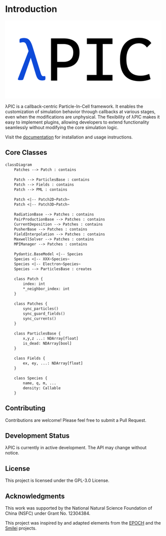 # Introduction
<div style="text-align:center;">

![λPIC](lambdaPIC.svg)
</div>
λPIC is a callback-centric Particle-In-Cell framework.
It enables the customization of simulation behavior through callbacks at various stages, even when the modifications are unphysical.
The flexibility of λPIC makes it easy to implement plugins, allowing developers to extend functionality seamlessly without modifying the core simulation logic.

Visit the [documentation](https://xsgeng.github.io/lambdapic/) for installation and usage instructions.

## Core Classes
```mermaid
classDiagram
    Patches --> Patch : contains

    Patch --> ParticlesBase : contains
    Patch --> Fields : contains
    Patch --> PML : contains

    Patch <|-- Patch2D~Patch~
    Patch <|-- Patch3D~Patch~

    RadiationBase --> Patches : contains
    PairProductionBase --> Patches : contains
    CurrentDeposition --> Patches : contains
    PusherBase --> Patches : contains
    FieldInterpolation --> Patches : contains
    MaxwellSolver --> Patches : contains
    MPIManager --> Patches : contains

    Pydantic.BaseModel <|-- Species
    Species <|-- XXX~Species~
    Species <|-- Electron~Species~
    Species --> ParticlesBase : creates

    class Patch {
        index: int
        *_neighbor_index: int
    }

    class Patches {
        sync_particles()
        sync_guard_fields()
        sync_currents()
    }

    class ParticlesBase {
        x,y,z ...: NDArray[float]
        is_dead: NDArray[bool]
    }

    class Fields {
        ex, ey, ...: NDArray[float]
    }

    class Species {
        name, q, m, ...
        density: Callable
    }
```

## Contributing

Contributions are welcome! Please feel free to submit a Pull Request.

## Development Status

λPIC is currently in active development. The API may change without notice.

## License

This project is licensed under the GPL-3.0 License.

## Acknowledgments

This work was supported by the National Natural Science Foundation of China (NSFC) under Grant No. 12304384.

This project was inspired by and adapted elements from the [EPOCH](https://github.com/Warwick-Plasma/epoch) and the [Smilei](https://github.com/SmileiPIC/Smilei) projects.